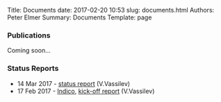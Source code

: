 Title: Documents
date: 2017-02-20 10:53
slug: documents.html
Authors: Peter Elmer
Summary: Documents
Template: page

### Publications

Coming soon...

### Status Reports

  * 14 Mar 2017 - [status report](https://ipcc-root.github.io/pages/documents.html) (V.Vassilev)
  * 17 Feb 2017 - [Indico](https://indico.cern.ch/event/612658/), [kick-off report](https://ipcc-root.github.io/downloads/20170217-ipcc-princeton.pdf) (V.Vassilev)
